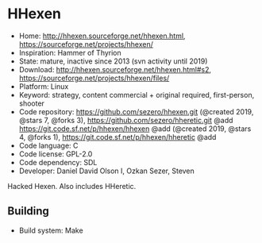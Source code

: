 # HHexen

- Home: http://hhexen.sourceforge.net/hhexen.html, https://sourceforge.net/projects/hhexen/
- Inspiration: Hammer of Thyrion
- State: mature, inactive since 2013 (svn activity until 2019)
- Download: http://hhexen.sourceforge.net/hhexen.html#s2, https://sourceforge.net/projects/hhexen/files/
- Platform: Linux
- Keyword: strategy, content commercial + original required, first-person, shooter
- Code repository: https://github.com/sezero/hhexen.git (@created 2019, @stars 7, @forks 3), https://github.com/sezero/hheretic.git @add https://git.code.sf.net/p/hhexen/hhexen @add (@created 2019, @stars 4, @forks 1), https://git.code.sf.net/p/hhexen/hheretic @add
- Code language: C
- Code license: GPL-2.0
- Code dependency: SDL
- Developer: Daniel David Olson I, Ozkan Sezer, Steven

Hacked Hexen. Also includes HHeretic.

## Building

- Build system: Make
